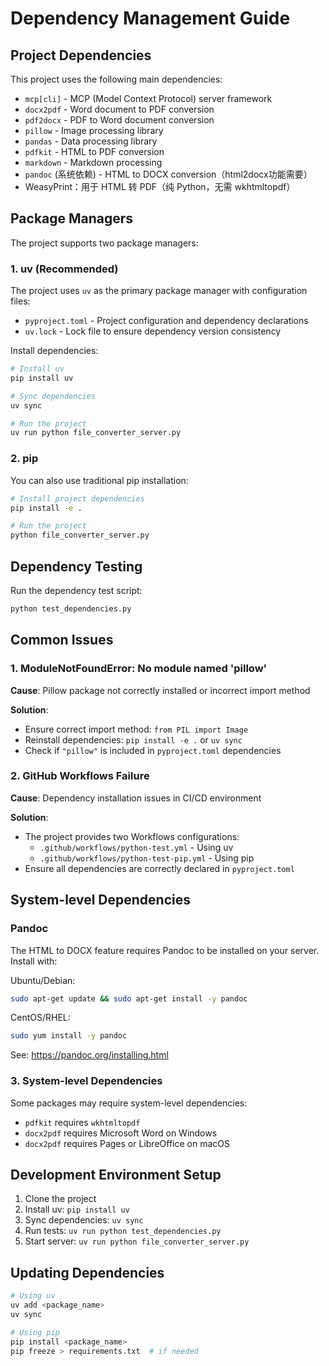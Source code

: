 # Dependency Management Guide

## Project Dependencies

This project uses the following main dependencies:

- `mcp[cli]` - MCP (Model Context Protocol) server framework
- `docx2pdf` - Word document to PDF conversion
- `pdf2docx` - PDF to Word document conversion
- `pillow` - Image processing library
- `pandas` - Data processing library
- `pdfkit` - HTML to PDF conversion
- `markdown` - Markdown processing
- `pandoc` (系统依赖) - HTML to DOCX conversion（html2docx功能需要）
- WeasyPrint：用于 HTML 转 PDF（纯 Python，无需 wkhtmltopdf）

## Package Managers

The project supports two package managers:

### 1. uv (Recommended)

The project uses `uv` as the primary package manager with configuration files:
- `pyproject.toml` - Project configuration and dependency declarations
- `uv.lock` - Lock file to ensure dependency version consistency

Install dependencies:
```bash
# Install uv
pip install uv

# Sync dependencies
uv sync

# Run the project
uv run python file_converter_server.py
```

### 2. pip

You can also use traditional pip installation:

```bash
# Install project dependencies
pip install -e .

# Run the project
python file_converter_server.py
```

## Dependency Testing

Run the dependency test script:
```bash
python test_dependencies.py
```

## Common Issues

### 1. ModuleNotFoundError: No module named 'pillow'

**Cause**: Pillow package not correctly installed or incorrect import method

**Solution**:
- Ensure correct import method: `from PIL import Image`
- Reinstall dependencies: `pip install -e .` or `uv sync`
- Check if `"pillow"` is included in `pyproject.toml` dependencies

### 2. GitHub Workflows Failure

**Cause**: Dependency installation issues in CI/CD environment

**Solution**:
- The project provides two Workflows configurations:
  - `.github/workflows/python-test.yml` - Using uv
  - `.github/workflows/python-test-pip.yml` - Using pip
- Ensure all dependencies are correctly declared in `pyproject.toml`

## System-level Dependencies

### Pandoc
The HTML to DOCX feature requires Pandoc to be installed on your server. Install with:

Ubuntu/Debian:
```bash
sudo apt-get update && sudo apt-get install -y pandoc
```
CentOS/RHEL:
```bash
sudo yum install -y pandoc
```
See: https://pandoc.org/installing.html

### 3. System-level Dependencies

Some packages may require system-level dependencies:

- `pdfkit` requires `wkhtmltopdf`
- `docx2pdf` requires Microsoft Word on Windows
- `docx2pdf` requires Pages or LibreOffice on macOS

## Development Environment Setup

1. Clone the project
2. Install uv: `pip install uv`
3. Sync dependencies: `uv sync`
4. Run tests: `uv run python test_dependencies.py`
5. Start server: `uv run python file_converter_server.py`

## Updating Dependencies

```bash
# Using uv
uv add <package_name>
uv sync

# Using pip
pip install <package_name>
pip freeze > requirements.txt  # if needed
``` 
